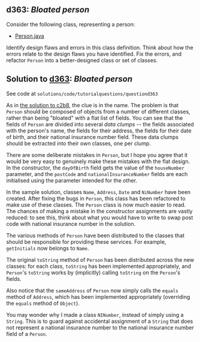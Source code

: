 ## d363: *Bloated person*

Consider the following class, representing a
person:

* [Person.java](../qd363BloatedPerson/Example/Person.java)

Identify design flaws and errors in this class definition.  Think about how the errors
relate to the design flaws you have identified.  Fix the errors, and refactor `Person`
into a better-designed class or set of classes.

## Solution to [d363](../questions/d363): *Bloated person*

See code at `solutions/code/tutorialquestions/questiond363`

As in [the solution to c2b8](c2b8.md), the clue is in the name.  The problem is that
`Person` should be composed of objects from a number of different classes,
rather than being "bloated" with a flat list of fields.  You can see that the fields of `Person`
are divided into several *data clumps* -- the fields associated with the person's name,
the fields for their address, the fields for their date of birth, and their national insurance
number field.  These data clumps should be extracted into their own classes, one per clump.

There are some deliberate mistakes in `Person`, but I hope you agree that it would
be very easy to genuinely make these mistakes with the flat design.  In the constructor, the `dayOfBirth`
field gets the value of the `houseNumber` parameter, and the `postCode` and
`nationalInsuranceNumber` fields are each initialised using the parameter intended for
the other.

In the sample solution, classes `Name`, `Address`, `Date` and `NiNumber`
have been created.  After fixing the bugs in `Person`, this class has been refactored to make
use of these classes.  The `Person` class is now much easier to read.  The chances of making a mistake
in the constructor assignments are vastly reduced: to see this, think about what you would have to write to
swap post code with national insurance number in the solution.

The various methods of `Person` have been distributed to the classes that should be responsible
for providing these services.  For example, `getInitials` now belongs to `Name`.

The original `toString` method of `Person` has been distributed across the new classes:
for each class, `toString` has been implemented appropriately, and `Person`'s `toString`
works by (implicitly) calling `toString` on the `Person`'s fields.

Also notice that the `sameAddress` of `Person` now simply calls the `equals` method of
`Address`, which has been implemented appropriately (overriding the `equals` method of `Object`).

You may wonder why I made a class `NINumber`, instead of simply using a `String`.  This is to guard
against accidental assignment of a `String` that does not represent a national insurance number to the
national insurance number field of a `Person`.